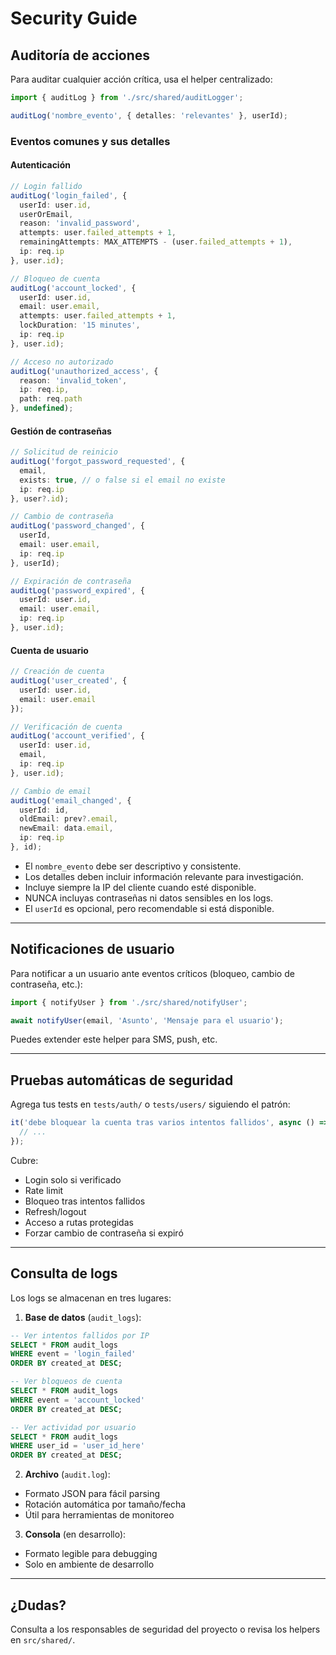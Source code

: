 # Security Guide

## Auditoría de acciones

Para auditar cualquier acción crítica, usa el helper centralizado:

```ts
import { auditLog } from './src/shared/auditLogger';

auditLog('nombre_evento', { detalles: 'relevantes' }, userId);
```

### Eventos comunes y sus detalles

#### Autenticación

```ts
// Login fallido
auditLog('login_failed', {
  userId: user.id,
  userOrEmail,
  reason: 'invalid_password',
  attempts: user.failed_attempts + 1,
  remainingAttempts: MAX_ATTEMPTS - (user.failed_attempts + 1),
  ip: req.ip
}, user.id);

// Bloqueo de cuenta
auditLog('account_locked', {
  userId: user.id,
  email: user.email,
  attempts: user.failed_attempts + 1,
  lockDuration: '15 minutes',
  ip: req.ip
}, user.id);

// Acceso no autorizado
auditLog('unauthorized_access', {
  reason: 'invalid_token',
  ip: req.ip,
  path: req.path
}, undefined);
```

#### Gestión de contraseñas

```ts
// Solicitud de reinicio
auditLog('forgot_password_requested', {
  email,
  exists: true, // o false si el email no existe
  ip: req.ip
}, user?.id);

// Cambio de contraseña
auditLog('password_changed', {
  userId,
  email: user.email,
  ip: req.ip
}, userId);

// Expiración de contraseña
auditLog('password_expired', {
  userId: user.id,
  email: user.email,
  ip: req.ip
}, user.id);
```

#### Cuenta de usuario

```ts
// Creación de cuenta
auditLog('user_created', {
  userId: user.id,
  email: user.email
});

// Verificación de cuenta
auditLog('account_verified', {
  userId: user.id,
  email,
  ip: req.ip
}, user.id);

// Cambio de email
auditLog('email_changed', {
  userId: id,
  oldEmail: prev?.email,
  newEmail: data.email,
  ip: req.ip
}, id);
```

- El `nombre_evento` debe ser descriptivo y consistente.
- Los detalles deben incluir información relevante para investigación.
- Incluye siempre la IP del cliente cuando esté disponible.
- NUNCA incluyas contraseñas ni datos sensibles en los logs.
- El `userId` es opcional, pero recomendable si está disponible.

---

## Notificaciones de usuario

Para notificar a un usuario ante eventos críticos (bloqueo, cambio de contraseña, etc.):

```ts
import { notifyUser } from './src/shared/notifyUser';

await notifyUser(email, 'Asunto', 'Mensaje para el usuario');
```

Puedes extender este helper para SMS, push, etc.

---

## Pruebas automáticas de seguridad

Agrega tus tests en `tests/auth/` o `tests/users/` siguiendo el patrón:

```ts
it('debe bloquear la cuenta tras varios intentos fallidos', async () => {
  // ...
});
```

Cubre:
- Login solo si verificado
- Rate limit
- Bloqueo tras intentos fallidos
- Refresh/logout
- Acceso a rutas protegidas
- Forzar cambio de contraseña si expiró

---

## Consulta de logs

Los logs se almacenan en tres lugares:

1. **Base de datos** (`audit_logs`):
```sql
-- Ver intentos fallidos por IP
SELECT * FROM audit_logs 
WHERE event = 'login_failed' 
ORDER BY created_at DESC;

-- Ver bloqueos de cuenta
SELECT * FROM audit_logs 
WHERE event = 'account_locked' 
ORDER BY created_at DESC;

-- Ver actividad por usuario
SELECT * FROM audit_logs 
WHERE user_id = 'user_id_here'
ORDER BY created_at DESC;
```

2. **Archivo** (`audit.log`):
- Formato JSON para fácil parsing
- Rotación automática por tamaño/fecha
- Útil para herramientas de monitoreo

3. **Consola** (en desarrollo):
- Formato legible para debugging
- Solo en ambiente de desarrollo

---

## ¿Dudas?

Consulta a los responsables de seguridad del proyecto o revisa los helpers en `src/shared/`. 